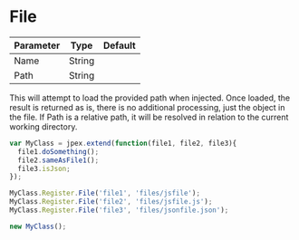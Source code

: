 File
====
| Parameter     | Type          | Default   |
|---------------|---------------|-----------|
| Name          | String        |           |
| Path          | String        |           |

This will attempt to load the provided path when injected. Once loaded, the result is returned as is, there is no additional processing, just the object in the file. If Path is a relative path, it will be resolved in relation to the current working directory.

```javascript
var MyClass = jpex.extend(function(file1, file2, file3){
  file1.doSomething();
  file2.sameAsFile1();
  file3.isJson;
});

MyClass.Register.File('file1', 'files/jsfile');
MyClass.Register.File('file2', 'files/jsfile.js');
MyClass.Register.File('file3', 'files/jsonfile.json');

new MyClass();
```